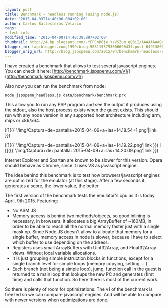```yaml
---
layout: post
title: Benchmark + headless running (using node.js)
date: '2015-04-09T14:40:00.004+02:00'
author: Carlos Ballesteros Velasco
tags:
- tech info
modified_time: '2015-04-09T14:40:39.897+02:00'
thumbnail: http://4.bp.blogspot.com/-YFPCnD6je_Y/VSZum_gQ3iI/AAAAAAAAQgw/NEF8QqMXZ8I/s72-c/Captura%2Bde%2Bpantalla%2B2015-04-09%2Ba%2Blas%2B14.18.54%2B1.png
blogger_id: tag:blogger.com,1999:blog-5631155793606690437.post-6491380828144642661
blogger_orig_url: http://blog.jspspemu.com/2015/04/benchmark-headless-running-using-nodejs.html
---
```


I have created a benchmark that allows to test several javascript engines. You can check it here:
[http://benchmark.jspspemu.com/v1/](http://benchmark.jspspemu.com/v1/)

Also now you can run the benchmark from node:
<pre><code>node jspspemu_headless.js data/benchmark/benchmark.prx</code></pre>

This allow you to run any PSP program and see the output it produces using the stdout, also the host process exists when the guest exists. This should run with any node version in any supported host architecture including arm, mips or x86/x64.

<!--more-->

![]({{ '/img/Captura+de+pantalla+2015-04-09+a+las+14.18.54+1.png'|link }})

![]({{ '/img/Captura+de+pantalla+2015-04-09+a+las+14.19.22.png'|link }})
![]({{ '/img/Captura+de+pantalla+2015-04-09+a+las+14.20.09.png'|link }})

Internet Explorer and Spartan are known to be slower for this version. Opera should behave as Chrome, since it uses V8 as javascript engine.

The idea behind this benchmark is to test how browsers/javascript engines are optimized for the emulator (at this stage). After a few seconds it generates a score, the lower value, the better.

The first version of the benchmark tests the emulator's cpu as it is today April, 9th 2015\. Featuring:

* No ASM.JS
* Memory access is behind two methods/objects, so good inlining is necessary, in browsers. It allocates a big ArrayBuffer of ~160MB, in order to be able to reach all the normal memory faster just with a single mask op. Since Node.JS doesn't allow to allocate that memory for a single buffer, memory access in node is slower, because I have to select which buffer to use depending on the address.
* Registers uses small ArrayBuffers with Uint32Array, and Float32Array views. Without local variable allocations.
* It is just grouping simple instruction blocks in functions, except for a single branch level for simple loops (memory copying, setting, ...)
* Each branch (not being a simple loop), jump, function call in the guest is returned to a main loop that lookups the new PC and generates (first time) and calls that function. So here there is most of the current work.

So there is plenty of room for optimizations. The v1 of the benchmark is freezed so we can compare javascript engines. And will be able to compare with newer versions when optimizations are done.
